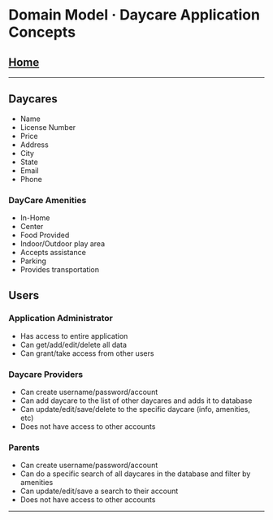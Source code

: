 # Domain Model &middot; Daycare Application Concepts

## [Home](../README.md)

---

## Daycares

* Name
* License Number
* Price
* Address
* City
* State
* Email
* Phone

### DayCare Amenities

* In-Home
* Center
* Food Provided
* Indoor/Outdoor play area
* Accepts assistance
* Parking
* Provides transportation

## Users

### Application Administrator

* Has access to entire application
* Can get/add/edit/delete all data
* Can grant/take access from other users

### Daycare Providers

* Can create username/password/account
* Can add daycare to the list of other daycares and adds it to database
* Can update/edit/save/delete to the specific daycare (info, amenities, etc)
* Does not have access to other accounts

### Parents

* Can create username/password/account
* Can do a specific search of all daycares in the database and filter by amenities
* Can update/edit/save a search to their account
* Does not have access to other accounts

---
